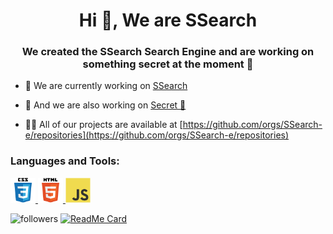 <h1 align="center">Hi 👋, We are SSearch</h1>
<h3 align="center">We created the SSearch Search Engine and are working on something secret at the moment 🤫</h3>

- 🔭 We are currently working on [SSearch](https://github.com/SSearch-e/SSearch)

- 🌱 And we are also working on [Secret 🤫](https://ssearch-coming-soon.vercel.app/)

- 👨‍💻 All of our projects are available at [https://github.com/orgs/SSearch-e/repositories](https://github.com/orgs/SSearch-e/repositories)

<p align="left">
</p>

<h3 align="left">Languages and Tools:</h3>
<p align="left"> <a href="https://www.w3schools.com/css/" target="_blank" rel="noreferrer"> <img src="https://raw.githubusercontent.com/devicons/devicon/master/icons/css3/css3-original-wordmark.svg" alt="css3" width="40" height="40"/> </a> <a href="https://www.w3.org/html/" target="_blank" rel="noreferrer"> <img src="https://raw.githubusercontent.com/devicons/devicon/master/icons/html5/html5-original-wordmark.svg" alt="html5" width="40" height="40"/> </a> <a href="https://developer.mozilla.org/en-US/docs/Web/JavaScript" target="_blank" rel="noreferrer"> <img src="https://raw.githubusercontent.com/devicons/devicon/master/icons/javascript/javascript-original.svg" alt="javascript" width="40" height="40"/> </a> </p>

<img alt="followers" title="Follow me on Github" src="https://img.shields.io/github/followers/SSearch-e?color=236ad3&style=for-the-badge&logo=github&label=Follow"/>
<a href="https://github.com/SSearch-e/SSearch">
  <img src="https://github-readme-stats.vercel.app/api/pin/?username=SSearch-e&repo=SSearch" alt="ReadMe Card">
</a>
